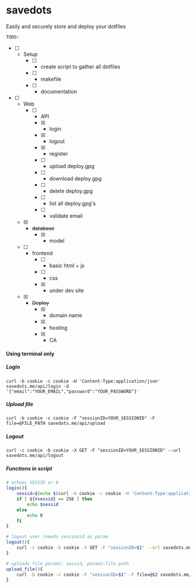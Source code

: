 # savedots
Easily and securely store and deploy your dotfiles

`TODO:`

- [ ] - Setup
    - [ ] - create script to gather all dotfiles
    - [ ] - makefile
    - [ ] - documentation
  
- [ ] - Web
    - [ ] - API
       - [x] - login
       - [x] - logout
       - [x] - register
       - [ ] - upload deploy.gpg
       - [ ] - download deploy.gpg
       - [ ] - delete deploy.gpg
       - [ ] - list all deploy.gpg's
       - [ ] - validate email
   - [x] - ~~database~~
       - [x] - model
   - [ ] - frontend
       - [ ] - basic html + js
       - [ ] - css
       - [x] - under dev site
   - [x] - ~~Deploy~~
       - [x] - domain name
       - [x] - hosting
       - [x] - CA


#### Using terminal only
##### Login
`curl -b cookie -c cookie -H 'Content-Type:application/json' savedots.me/api/login -d '{"email":"YOUR_EMAIL","password":"YOUR_PASSWORD"}'`

##### Upload file
`curl -b cookie -c cookie -F "sessionID=YOUR_SESSIONID" -F file=@FILE_PATH savedots.me/api/upload`

##### Logout
`curl -c cookie -b cookie -X GET -F "sessionID=YOUR_SESSIONID" --url savedots.me/api/logout`


##### Functions in script
```sh
# echoes SESSID or 0
login(){
    sessid=$(echo $(curl -b cookie -c cookie -H 'Content-Type:application/json' localhost:5000/api/login -d '{"email":"$1","password":"$2"}' | awk '$1 ~ /sessionID/ {print $2}' | sed s/\'//g) | sed s/\"//g)
    if [ ${#sessid} == 256 ] then 
        echo $sessid
    else
        echo 0
    fi
}
```
```sh
# logout user (needs sessionid as param
logout(){
    curl -c cookie -b cookie -X GET -F "sessionID=$1" --url savedots.me/api/logout
}
```
```sh
# uploads file param1: sessid, param2:file path
upload_file(){
    curl -b cookie -c cookie -F "sessionID=$1" -F file=@$2 savedots.me/api/upload
}
```

